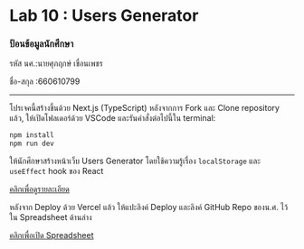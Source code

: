 # Lab 10 : Users Generator

### ป้อนข้อมูลนักศึกษา

รหัส นศ.:นายศุภฤกษ์ เขื่อนเพชร

ชื่อ-สกุล :660610799

---

โปรเจคนี้สร้างขึ้นด้วย Next.js (TypeScript)
หลังจากการ Fork และ Clone repository แล้ว, ให้เปิดโฟลเดอร์ด้วย VSCode และรันคำสั่งต่อไปนี้ใน terminal:

```bash
npm install
npm run dev
```

ให้นักศึกษาสร้างหน้าเว็บ Users Generator โดยใช้ความรู้เรื่อง `localStorage` และ `useEffect` hook ของ React

[คลิกเพื่อดูรายละเอียด](https://o365cmu-my.sharepoint.com/:b:/g/personal/dome_potikanond_cmu_ac_th/ER8KAzn9AH9Kql8_FSTHNVoBo7hO3nDqpOXC0Tsi0QRJrg?e=UozK4X)

หลังจาก Deploy ด้วย Vercel แล้ว ให้แปะลิงค์ Deploy และลิงค์ GitHub Repo ของน.ศ. ไว้ใน Spreadsheet ด้านล่าง

[คลิกเพื่อเปิด Spreadsheet](https://o365cmu-my.sharepoint.com/:x:/g/personal/dome_potikanond_cmu_ac_th/EfmPM2Wz7OZAiAn23yVwzKwBa9GYlcdhDi-7nfPRnislLg)
